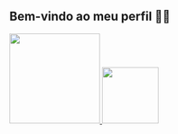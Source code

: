 ## Bem-vindo ao meu perfil 🤙🏿

<div>
  <a href="https://github.com/isnegs"/>
  <img height="160em" src="https://github-readme-stats.vercel.app/api?username=isnegs&show_icons=true&theme=nord&include_all_commits=true&count_private=true"/>
  <img height="100em" src="https://github-readme-stats.vercel.app/api/top-langs/?username=isnegs&layout=compact&langs_count=7&theme=nord"/>
</div>
